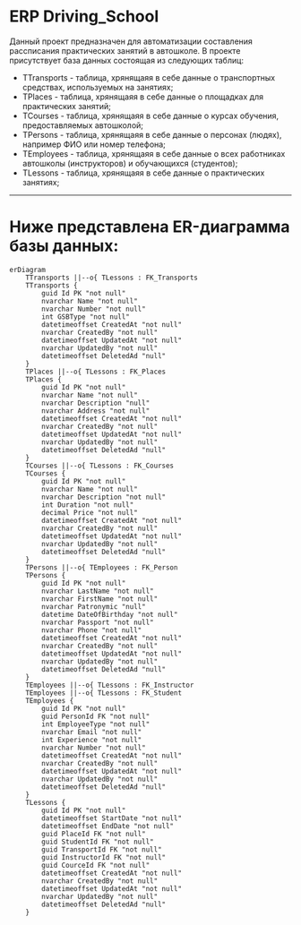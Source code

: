 # ERP Driving_School

Данный проект предназначен для автоматизации составления рассписания практических занятий в автошколе.
В проекте присутствует база данных состоящая из следующих таблиц:
  - TTransports - таблица, хрянящаяя в себе данные о транспортных средствах, используемых на занятиях;
  - TPlaces - таблица, хрянящаяя в себе данные о площадках для практических занятий;
  - TCourses - таблица, хрянящаяя в себе данные о курсах обучения, предоставляемых автошколой;
  - TPersons - таблица, хрянящаяя в себе данные о персонах (людях), например ФИО или номер телефона;
  - TEmployees - таблица, хрянящаяя в себе данные о всех работниках автошколы (инструкторов) и обучающихся (студентов);
  - TLessons - таблица, хрянящаяя в себе данные о практических занятиях;
-----

# Ниже представлена ER-диаграмма базы данных:
```mermaid
erDiagram
    TTransports ||--o{ TLessons : FK_Transports
    TTransports {
        guid Id PK "not null"
        nvarchar Name "not null"
        nvarchar Number "not null"
        int GSBType "not null"
        datetimeoffset CreatedAt "not null"
        nvarchar CreatedBy "not null"
        datetimeoffset UpdatedAt "not null"
        nvarchar UpdatedBy "not null"
        datetimeoffset DeletedAd "null"
    }
    TPlaces ||--o{ TLessons : FK_Places
    TPlaces {
        guid Id PK "not null"
        nvarchar Name "not null"
        nvarchar Description "null"
        nvarchar Address "not null"
        datetimeoffset CreatedAt "not null"
        nvarchar CreatedBy "not null"
        datetimeoffset UpdatedAt "not null"
        nvarchar UpdatedBy "not null"
        datetimeoffset DeletedAd "null"
    }
    TCourses ||--o{ TLessons : FK_Courses
    TCourses {
        guid Id PK "not null"
        nvarchar Name "not null"
        nvarchar Description "not null"
        int Duration "not null"
        decimal Price "not null"
        datetimeoffset CreatedAt "not null"
        nvarchar CreatedBy "not null"
        datetimeoffset UpdatedAt "not null"
        nvarchar UpdatedBy "not null"
        datetimeoffset DeletedAd "null"
    }
    TPersons ||--o{ TEmployees : FK_Person
    TPersons {
        guid Id PK "not null"
        nvarchar LastName "not null"
        nvarchar FirstName "not null"
        nvarchar Patronymic "null"
        datetime DateOfBirthday "not null"
        nvarchar Passport "not null"
        nvarchar Phone "not null"
        datetimeoffset CreatedAt "not null"
        nvarchar CreatedBy "not null"
        datetimeoffset UpdatedAt "not null"
        nvarchar UpdatedBy "not null"
        datetimeoffset DeletedAd "null"
    }
    TEmployees ||--o{ TLessons : FK_Instructor
    TEmployees ||--o{ TLessons : FK_Student
    TEmployees {
        guid Id PK "not null"
        guid PersonId FK "not null"
        int EmployeeType "not null"
        nvarchar Email "not null"
        int Experience "not null"
        nvarchar Number "not null"
        datetimeoffset CreatedAt "not null"
        nvarchar CreatedBy "not null"
        datetimeoffset UpdatedAt "not null"
        nvarchar UpdatedBy "not null"
        datetimeoffset DeletedAd "null"
    }
    TLessons {
        guid Id PK "not null"
        datetimeoffset StartDate "not null"
        datetimeoffset EndDate "not null"
        guid PlaceId FK "not null"
        guid StudentId FK "not null"
        guid TransportId FK "not null"
        guid InstructorId FK "not null"
        guid CourceId FK "not null"
        datetimeoffset CreatedAt "not null"
        nvarchar CreatedBy "not null"
        datetimeoffset UpdatedAt "not null"
        nvarchar UpdatedBy "not null"
        datetimeoffset DeletedAd "null"
    }
```
